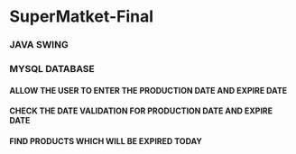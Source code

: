 # SuperMatket-Final
### JAVA SWING 
### MYSQL DATABASE 
#### ALLOW THE USER TO ENTER THE PRODUCTION DATE AND EXPIRE DATE 
#### CHECK THE DATE VALIDATION FOR PRODUCTION DATE AND EXPIRE DATE 
#### FIND PRODUCTS WHICH WILL BE EXPIRED TODAY
